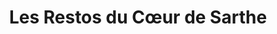 ---
title: "Les Restos du Cœur de Sarthe"
url: /coulaines/les-restos-du-coeur-de-sarthe/
shop: charité
---